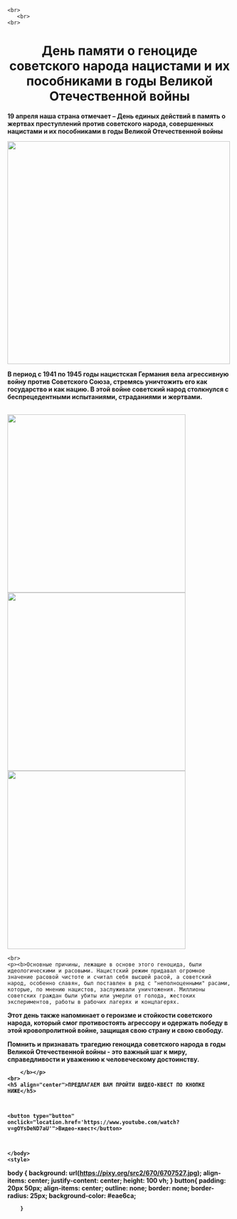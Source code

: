 <!DOCTYPE html >
<html>
<head>
 <title>19 апреля</title>   

</head>
<body>
    
    <br>
       <br>
    <br>
    
  <h1 align="center">День памяти о геноциде советского народа нацистами
и их пособниками в годы Великой Отечественной войны</h1>
    <p><b>19 апреля   наша страна отмечает – День единых действий в память о жертвах преступлений против советского народа, совершенных нацистами и их пособниками в годы Великой Отечественной войны</b>
</p>
    <img src="https://sc8ruz.gosuslugi.ru/netcat_files/generated/117/179/760x570/1449/8ef1b78ef551488a260b0753c523292c.jpg?crop=0%3A0%3A0%3A0&hash=adfaceee5fa31cfda777aae156c0266c&resize_mode=0&wm_m=0" width="500"  style= "border-radius:5 px">
    <p><b>  В период с 1941 по 1945 годы нацистская Германия вела агрессивную войну против Советского Союза, стремясь уничтожить его как государство и как нацию. В этой войне советский народ столкнулся с беспрецедентными испытаниями, страданиями и жертвами.</b></p>
    <br>
    <img src="https://sun9-8.userapi.com/impg/az7IuTurnFjQygyuPR_PBTb5NYLvHqki8jaPMg/F1I4-V94ulI.jpg?size=807x807&quality=96&sign=9ab553ce2081d35644f10be6613f374d&type=album" width="400" style= "border-radius:10 px">
    <img src="https://sun9-7.userapi.com/impg/ThXitscueT-QMfXa4VXl4QwILGOs1ax5q626-w/We8KC3luXLQ.jpg?size=807x807&quality=96&sign=68d2de4abeb4992a63b1311ce2c8b7e3&type=album" width="400" style= "border-radius:10 px">
    <img src="https://sun9-74.userapi.com/impg/A__oTISdH0iIJpXeEdBfxOhTq6Tg2zvasVR1jg/hrj9RSRhsGY.jpg?size=807x807&quality=96&sign=21347bdeaf2ffb5c5c8deda84da3d56f&type=album" width="400" style= "border-radius:10 px">
    
    <br>
    <p><b>Основные причины, лежащие в основе этого геноцида, были идеологическими и расовыми. Нацистский режим придавал огромное значение расовой чистоте и считал себя высшей расой, а советский народ, особенно славян, был поставлен в ряд с "неполноценными" расами, которые, по мнению нацистов, заслуживали уничтожения. Миллионы советских граждан были убиты или умерли от голода, жестоких экспериментов, работы в рабочих лагерях и концлагерях.
</b></p>
    <p><b>Этот день также напоминает о героизме и стойкости советского народа, который смог противостоять агрессору и одержать победу в этой кровопролитной войне, защищая свою страну и свою свободу.

Помнить и признавать трагедию геноцида советского народа в годы Великой Отечественной войны - это важный шаг к миру, справедливости и уважению к человеческому достоинству. 
        
        </b></p>
    <br>
    <h5 align="center">ПРЕДЛАГАЕМ ВАМ ПРОЙТИ ВИДЕО-КВЕСТ ПО КНОПКЕ НИЖЕ</h5>
    
     
    
    <button type="button" onclick="location.href='https://www.youtube.com/watch?v=gOYsDeND7aU'">Видео-квест</button>
      
  
    
    </body>
    <style>
 
body { background: url(https://pixy.org/src2/670/6707527.jpg); align-items: center; justify-content: center; height: 100 vh; }
        button{ padding: 20px 50px;
        align-items: center;
        outline: none;
        border: none;
        border-radius: 25px;
            background-color: #eae6ca;
            
        }
        
</style>


</html>
    
